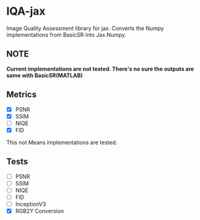 # IQA-jax
Image Quality Assessment library for jax. Converts the Numpy implementations from BasicSR into Jax.Numpy.

## NOTE
<b>Current implementations are not tested. There's no sure the outputs are same with BasicSR(MATLAB)</b>  

## Metrics
 - [X] PSNR
 - [X] SSIM
 - [ ] NIQE
 - [X] FID  
 
This not Means implementations are tested.  

## Tests
 - [ ] PSNR
 - [ ] SSIM
 - [ ] NIQE
 - [ ] FID
 - [ ] InceptionV3
 - [X] RGB2Y Conversion
